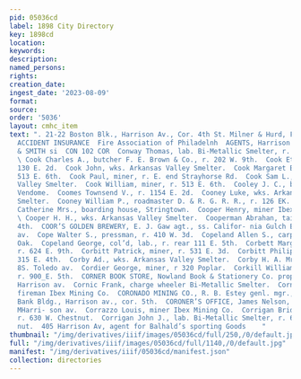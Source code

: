 ```yaml
---
pid: 05036cd
label: 1898 City Directory
key: 1898cd
location: 
keywords: 
description: 
named_persons: 
rights: 
creation_date: 
ingest_date: '2023-08-09'
format: 
source: 
order: '5036'
layout: cmhc_item
text: ". 21-22 Boston Blk., Harrison Av., Cor. 4th St. Milner & Hurd, FIRE, LIFE AND
  ACCIDENT INSURANCE  Fire Association of Philadelnh  AGENTS, Harrison AV.  POWELL
  & SMITH si  CON 102 COR  Conway Thomas, lab. Bi-Metallic Smelter, r. 425 W. 4th.
  \ Cook Charles A., butcher F. E. Brown & Co., r. 202 W. 9th.  Cook Etta Mrs., r.
  130 E. 2d.  Cook John, wks. Arkansas Valley Smelter.  Cook Margaret B. Miss, r.
  513 E. 6th.  Cook Paul, miner, r. E. end Strayhorse Rd.  Cook Sam L., fireman Arkansas
  Valley Smelter.  Cook William, miner, r. 513 E. 6th.  Cooley J. C., bartdr. Hotel
  Vendome.  Coomes Townsend V., r. 1154 E. 2d.  Cooney Luke, wks. Arkansas Valley
  Smelter.  Cooney William P., roadmaster D. & R. G. R. R., r. 126 EK. 12th.  Cooper
  Catherine Mrs., boarding house, Stringtown.  Cooper Henry, miner Ibex Mining Co.
  \ Cooper H. H., wks. Arkansas Valley Smelter.  Cooperman Abrahan, tailor, 112 W.
  4th.  COOR’S GOLDEN BREWERY, E. J. Gaw agt., ss. Califor- nia Gulch E. of Harrison
  av.  Cope Walter S., pressman, r. 410 W. 3d.  Copeland Allen S., carpenter, r. 122
  Oak.  Copeland George, col’d, lab., r. rear 111 E. 5th.  Corbett Margaret Miss,
  r. 624 E. 9th.  Corbitt Patrick, miner, r. 531 E. 3d.  Corbitt Philip, miner, r.
  315 E. 4th.  Corby Ad., wks. Arkansas Valley Smelter.  Corby H. A. Mrs., r. 126
  8S. Toledo av.  Cordier George, miner, r 320 Poplar.  Corkill William E., miner,
  r. 900_E. 5th.  CORNER BOOK STORE, Nowland Book & Stationery Co. props., 400—402
  Harrison av.  Cornic Frank, charge wheeler Bi-Metallic Smelter.  Cornwall W. H.,
  fireman Ibex Mining Co.  CORONADO MINING CO., R. B. Estey genl. mgr., American Natl.
  Bank Bldg., Harrison av., cor. 5th.  CORONER’S OFFICE, James Nelson, coroner, 717
  MHarri- son av.  Corrazzo Louis, miner Ibex Mining Co.  Corrigan Bridget E. Mrs.,
  r. 630 W. Chestnut.  Corrigan John J., lab. Bi-Metallic Smelter, r. 630 W. Chest-
  nut.  405 Harrison Av, agent for Balhald’s sporting Goods    "
thumbnail: "/img/derivatives/iiif/images/05036cd/full/250,/0/default.jpg"
full: "/img/derivatives/iiif/images/05036cd/full/1140,/0/default.jpg"
manifest: "/img/derivatives/iiif/05036cd/manifest.json"
collection: directories
---
```

